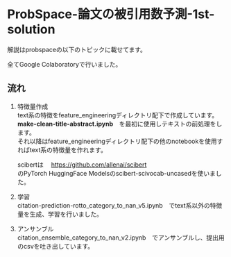 # ProbSpace-論文の被引用数予測-1st-solution
解説はprobspaceの以下のトピックに載せてます。

全てGoogle Colaboratoryで行いました。

## 流れ

1. 特徴量作成<br>
   text系の特徴をfeature_engineeringディレクトリ配下で作成しています。<br>
   **make-clean-title-abstract.ipynb**　を最初に使用しテキストの前処理をします。<br>
   それ以降はfeature_engineeringディレクトリ配下の他のnotebookを使用すればtext系の特徴量を作れます。

   scibertは　
   https://github.com/allenai/scibert<br>
   のPyTorch HuggingFace Modelsのscibert-scivocab-uncasedを使いました。

2. 学習<br>
   citation-prediction-rotto_category_to_nan_v5.ipynb　でtext系以外の特徴量を生成、学習を行いました。
3. アンサンブル<br>
   citation_ensemble_category_to_nan_v2.ipynb　でアンサンブルし、提出用のcsvを吐き出しています。
